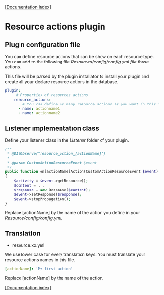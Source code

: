 [[Documentation index]][1]

# Resource actions plugin

## Plugin configuration file

You can define resource actions that can be show on each resource type. You can add to the following file  *Resources/config/config.yml file* those actions.

This file will be parsed by the plugin installator to install your plugin and create all your declare resource actions in the database.

```yml
plugin:
     # Properties of resources actions
    resource_actions:
        # You can define as many resource actions as you want in this file
      - name: actionname1
      - name: actionname2
```

## Listener implementation class 

Define your listener class in the *Listener* folder of your plugin.

```php
/**
 * @DI\Observe("resource_action_[actionName]")
 *
 * @param CustomActionResourceEvent $event
 */
public function on[actionName]Action(CustomActionResourceEvent $event)
{
    $activity = $event->getResource();
    $content = ...
    $response = new Response($content);
    $event->setResponse($response);
    $event->stopPropagation();
}
```

Replace \[actionName\] by the name of the action you define in your *Resource/config/config.yml*.

## Translation

* resource.xx.yml

We use lower case for every translation keys.
You must translate your resource actions names in this file.

```yml
[actionName]: 'My first action'
```

Replace \[actionName\] by the name of the action. 

[[Documentation index]][1]

[1]: ../../index.md